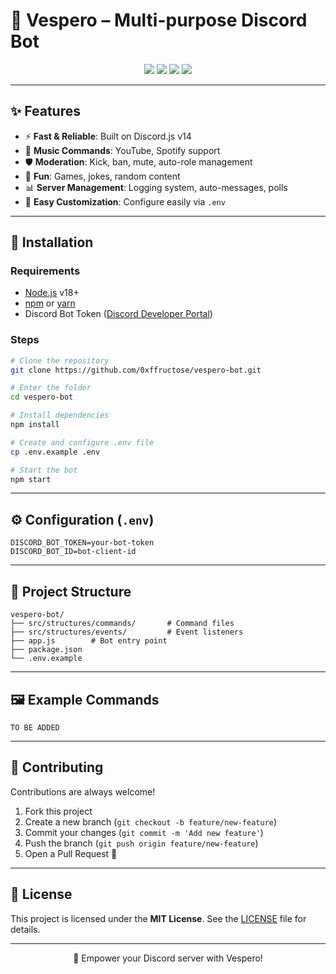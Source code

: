 # 🌌 Vespero – Multi-purpose Discord Bot

<p align="center">
  <img src="https://img.shields.io/badge/Discord-Bot-5865F2?style=for-the-badge&logo=discord&logoColor=white"/>
  <img src="https://img.shields.io/github/license/0xffructose/vespero-bot?style=for-the-badge"/>
  <img src="https://img.shields.io/github/stars/0xffructose/vespero-bot?style=for-the-badge"/>
  <img src="https://img.shields.io/github/forks/0xffructose/vespero-bot?style=for-the-badge"/>
</p>

---

## ✨ Features
- ⚡ **Fast & Reliable**: Built on Discord.js v14  
- 🎵 **Music Commands**: YouTube, Spotify support  
- 🛡 **Moderation**: Kick, ban, mute, auto-role management  
- 🎉 **Fun**: Games, jokes, random content  
- 📊 **Server Management**: Logging system, auto-messages, polls  
- 🔧 **Easy Customization**: Configure easily via `.env`  

---

## 🚀 Installation

### Requirements
- [Node.js](https://nodejs.org/) v18+
- [npm](https://www.npmjs.com/) or [yarn](https://yarnpkg.com/)
- Discord Bot Token ([Discord Developer Portal](https://discord.com/developers/applications))

### Steps
```bash
# Clone the repository
git clone https://github.com/0xffructose/vespero-bot.git

# Enter the folder
cd vespero-bot

# Install dependencies
npm install

# Create and configure .env file
cp .env.example .env

# Start the bot
npm start
```

---

## ⚙️ Configuration (`.env`)
```env
DISCORD_BOT_TOKEN=your-bot-token
DISCORD_BOT_ID=bot-client-id
```

---

## 📂 Project Structure
```
vespero-bot/
├── src/structures/commands/       # Command files
├── src/structures/events/         # Event listeners
├── app.js        # Bot entry point
├── package.json
└── .env.example
```

---

## 🖼 Example Commands
```
TO BE ADDED
```

---

## 🤝 Contributing
Contributions are always welcome!  
1. Fork this project  
2. Create a new branch (`git checkout -b feature/new-feature`)  
3. Commit your changes (`git commit -m 'Add new feature'`)  
4. Push the branch (`git push origin feature/new-feature`)  
5. Open a Pull Request 🎉  

---

## 📜 License
This project is licensed under the **MIT License**. See the [LICENSE](LICENSE) file for details.  

---

<p align="center">🚀 Empower your Discord server with Vespero!</p>  